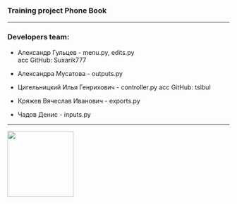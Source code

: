 ### Training project Phone Book
---
### Developers team:

* Александр Гульцев  -  menu.py, edits.py  
acс GitHub: Suxarik777

* Александра Мусатова - outputs.py

* Цигельницкий Илья Генрихович - controller.py
acс GitHub: tsibul

* Кряжев Вячеслав Иванович -  exports.py

* Чадов Денис - inputs.py

---

[<img src="https://smart-lab.ru/uploads/2021/images/05/45/55/2021/10/04/4ada233027.jpg" width="150"/>](image.png)




